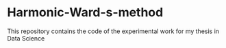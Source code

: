 # Harmonic-Ward-s-method
This repository contains the code of the experimental work for my thesis in Data Science
